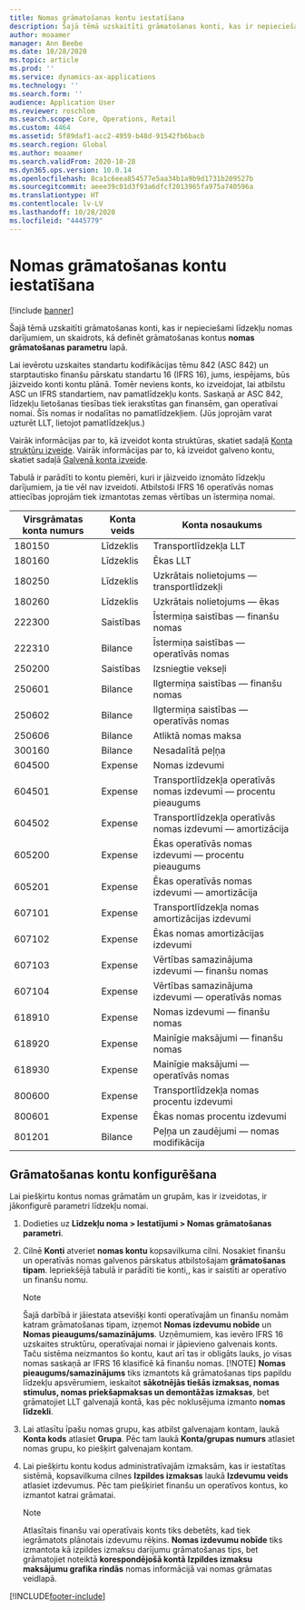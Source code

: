 ```yaml
---
title: Nomas grāmatošanas kontu iestatīšana
description: Šajā tēmā uzskaitīti grāmatošanas konti, kas ir nepieciešami līdzekļu nomas darījumiem, un skaidrots, kā definēt grāmatošanas kontus nomas grāmatošanas parametru lapā.
author: moaamer
manager: Ann Beebe
ms.date: 10/28/2020
ms.topic: article
ms.prod: ''
ms.service: dynamics-ax-applications
ms.technology: ''
ms.search.form: ''
audience: Application User
ms.reviewer: roschlom
ms.search.scope: Core, Operations, Retail
ms.custom: 4464
ms.assetid: 5f89daf1-acc2-4959-b48d-91542fb6bacb
ms.search.region: Global
ms.author: moaamer
ms.search.validFrom: 2020-10-28
ms.dyn365.ops.version: 10.0.14
ms.openlocfilehash: 8ca1c6eea854577e5aa34b1a9b9d1731b209527b
ms.sourcegitcommit: aeee39c01d3f93a6dfcf2013965fa975a740596a
ms.translationtype: HT
ms.contentlocale: lv-LV
ms.lasthandoff: 10/28/2020
ms.locfileid: "4445779"
---
```

# <a name="set-up-lease-posting-accounts"></a>Nomas grāmatošanas kontu iestatīšana

[!include [banner](../includes/banner.md)]

Šajā tēmā uzskaitīti grāmatošanas konti, kas ir nepieciešami līdzekļu nomas darījumiem, un skaidrots, kā definēt grāmatošanas kontus **nomas grāmatošanas parametru** lapā.

Lai ievērotu uzskaites standartu kodifikācijas tēmu 842 (ASC 842) un starptautisko finanšu pārskatu standartu 16 (IFRS 16), jums, iespējams, būs jāizveido konti kontu plānā. Tomēr neviens konts, ko izveidojat, lai atbilstu ASC un IFRS standartiem, nav pamatlīdzekļu konts. Saskaņā ar ASC 842, līdzekļu lietošanas tiesības tiek ierakstītas gan finansēm, gan operatīvai nomai. Šīs nomas ir nodalītas no pamatlīdzekļiem. (Jūs joprojām varat uzturēt LLT, lietojot pamatlīdzekļus.)

Vairāk informācijas par to, kā izveidot konta struktūras, skatiet sadaļā [Konta struktūru izveide](../general-ledger/tasks/create-account-structures.md). Vairāk informācijas par to, kā izveidot galveno kontu, skatiet sadaļā [Galvenā konta izveide](../general-ledger/tasks/create-main-account.md).

Tabulā ir parādīti to kontu piemēri, kuri ir jāizveido iznomāto līdzekļu darījumiem, ja tie vēl nav izveidoti. Atbilstoši IFRS 16 operatīvās nomas attiecības joprojām tiek izmantotas zemas vērtības un īstermiņa nomai.

| Virsgrāmatas konta numurs | Konta veids  | Konta nosaukums                                          |
|-----------------------|---------------|-------------------------------------------------------|
| 180150                | Līdzeklis         | Transportlīdzekļa LLT                                     |
| 180160                | Līdzeklis         | Ēkas LLT                                    |
| 180250                | Līdzeklis         | Uzkrātais nolietojums — transportlīdzekļi                   |
| 180260                | Līdzeklis         | Uzkrātais nolietojums — ēkas                  |
| 222300                | Saistības     | Īstermiņa saistības — finanšu nomas                |
| 222310                | Bilance | Īstermiņa saistības — operatīvās nomas              |
| 250200                | Saistības     | Izsniegtie vekseļi                                         |
| 250601                | Bilance | Ilgtermiņa saistības — finanšu nomas                 |
| 250602                | Bilance | Ilgtermiņa saistības — operatīvās nomas               |
| 250606                | Bilance | Atliktā nomas maksa                                         |
| 300160                | Bilance | Nesadalītā peļņa                                     |
| 604500                | Expense       | Nomas izdevumi                                         |
| 604501                | Expense       | Transportlīdzekļa operatīvās nomas izdevumi — procentu pieaugums  |
| 604502                | Expense       | Transportlīdzekļa operatīvās nomas izdevumi — amortizācija        |
| 605200                | Expense       | Ēkas operatīvās nomas izdevumi — procentu pieaugums |
| 605201                | Expense       | Ēkas operatīvās nomas izdevumi — amortizācija       |
| 607101                | Expense       | Transportlīdzekļa nomas amortizācijas izdevumi                    |
| 607102                | Expense       | Ēkas nomas amortizācijas izdevumi                   |
| 607103                | Expense       | Vērtības samazinājuma izdevumi — finanšu nomas                   |
| 607104                | Expense       | Vērtības samazinājuma izdevumi — operatīvās nomas                 |
| 618910                | Expense       | Nomas izdevumi — finanšu nomas                        |
| 618920                | Expense       | Mainīgie maksājumi — finanšu nomas                    |
| 618930                | Expense       | Mainīgie maksājumi — operatīvās nomas                  |
| 800600                | Expense       | Transportlīdzekļa nomas procentu izdevumi                        |
| 800601                | Expense       | Ēkas nomas procentu izdevumi                       |
| 801201                | Bilance | Peļņa un zaudējumi — nomas modifikācija                      |

## <a name="configure-posting-accounts"></a>Grāmatošanas kontu konfigurēšana

Lai piešķirtu kontus nomas grāmatām un grupām, kas ir izveidotas, ir jākonfigurē parametri līdzekļu nomai.

1. Dodieties uz **Līdzekļu noma \> Iestatījumi \> Nomas grāmatošanas parametri**.
2. Cilnē **Konti** atveriet **nomas kontu** kopsavilkuma cilni. Nosakiet finanšu un operatīvās nomas galvenos pārskatus atbilstošajam **grāmatošanas tipam**. Iepriekšējā tabulā ir parādīti tie konti,, kas ir saistīti ar operatīvo un finanšu nomu.

    > [!NOTE]
    > Šajā darbībā ir jāiestata atsevišķi konti operatīvajām un finanšu nomām katram grāmatošanas tipam, izņemot **Nomas izdevumu nobīde** un **Nomas pieaugums/samazinājums**. Uzņēmumiem, kas ievēro IFRS 16 uzskaites struktūru, operatīvajai nomai ir jāpievieno galvenais konts. Taču sistēma neizmantos šo kontu, kaut arī tas ir obligāts lauks, jo visas nomas saskaņā ar IFRS 16 klasificē kā finanšu nomas.
    >[!NOTE]
    > **Nomas pieaugums/samazinājums** tiks izmantots kā grāmatošanas tips papildu līdzekļu apsvērumiem, ieskaitot **sākotnējās tiešās izmaksas, nomas stimulus, nomas priekšapmaksas un demontāžas izmaksas**, bet grāmatojiet LLT galvenajā kontā, kas pēc noklusējuma izmanto **nomas līdzekli**.        
    
3. Lai atlasītu īpašu nomas grupu, kas atbilst galvenajam kontam, laukā **Konta kods** atlasiet **Grupa**. Pēc tam laukā **Konta/grupas numurs** atlasiet nomas grupu, ko piešķirt galvenajam kontam.
4. Lai piešķirtu kontu kodus administratīvajām izmaksām, kas ir iestatītas sistēmā, kopsavilkuma cilnes **Izpildes izmaksas** laukā **Izdevumu veids** atlasiet izdevumus. Pēc tam piešķiriet finanšu un operatīvos kontus, ko izmantot katrai grāmatai.

    > [!NOTE]
    > Atlasītais finanšu vai operatīvais konts tiks debetēts, kad tiek iegrāmatots plānotais izdevumu rēķins.
    > **Nomas izdevumu nobīde** tiks izmantota kā izpildes izmaksu darījumu grāmatošanas tips, bet grāmatojiet noteiktā **korespondējošā kontā** **Izpildes izmaksu maksājumu grafika rindās** nomas informācijā vai nomas grāmatas veidlapā.   


[!INCLUDE[footer-include](../../includes/footer-banner.md)]